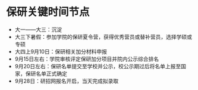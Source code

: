 # 保研关键时间节点

* 大一——大三：沉淀
* 大三下暑假：参加学院的保研夏令营，获得优秀营员或替补营员，选择学硕或专硕&#x20;
* 大四上9月10日：保研相关加分材料申报&#x20;
* 9月15日左右：学院审核评定保研加分项目并院内公示综合排名&#x20;
* 9月20日左右：保研名单提交至学校并公示，校公示期过后将名单上报至国家，保研名单正式确定&#x20;
* 9月28日：研招网报名开启，当天完成拟录取
